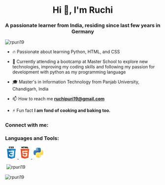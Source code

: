 <h1 align="center">Hi 👋, I'm Ruchi</h1>
<h3 align="center">A passionate learner from India, residing since last few years in Germany</h3>

<p align="left"> <img src="https://komarev.com/ghpvc/?username=rpuri19&label=Profile%20views&color=0e75b6&style=flat" alt="rpuri19" /> </p>

- 🔥 Passionate about learning Python, HTML, and CSS
- 🚀 Currently attending a bootcamp at Master School to explore new technologies, improving my coding skills and following my passion for development with python as my programming language
- 🎓 Master's in Information Technology from Panjab University, Chandigarh, India
- 📫 How to reach me **ruchipuri19@gmail.com**

- ⚡ Fun fact **I am fond of cooking and baking too.**

<h3 align="left">Connect with me:</h3>
<p align="left">
</p>

<h3 align="left">Languages and Tools:</h3>
<p align="left"> <a href="https://www.w3schools.com/css/" target="_blank" rel="noreferrer"> <img src="https://raw.githubusercontent.com/devicons/devicon/master/icons/css3/css3-original-wordmark.svg" alt="css3" width="40" height="40"/> </a> <a href="https://www.w3.org/html/" target="_blank" rel="noreferrer"> <img src="https://raw.githubusercontent.com/devicons/devicon/master/icons/html5/html5-original-wordmark.svg" alt="html5" width="40" height="40"/> </a> <a href="https://www.python.org" target="_blank" rel="noreferrer"> <img src="https://raw.githubusercontent.com/devicons/devicon/master/icons/python/python-original.svg" alt="python" width="40" height="40"/> </a> </p>

<p>&nbsp;<img align="center" src="https://github-readme-stats.vercel.app/api?username=rpuri19&show_icons=true&locale=en" alt="rpuri19" /></p>

<p><img align="center" src="https://github-readme-streak-stats.herokuapp.com/?user=rpuri19&" alt="rpuri19" /></p>
